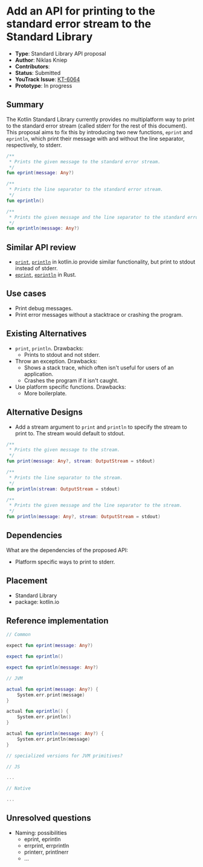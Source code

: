 # Add an API for printing to the standard error stream to the Standard Library

* **Type**: Standard Library API proposal
* **Author**: Niklas Kniep
* **Contributors**:
* **Status**: Submitted
* **YouTrack Issue**: [KT-6064](https://youtrack.jetbrains.com/issue/KT-6064)
* **Prototype**: In progress

## Summary

The Kotlin Standard Library currently provides no multiplatform way to print to the standard error stream (called stderr for the rest of this document).
This proposal aims to fix this by introducing two new functions, `eprint` and `eprintln`, which print their message
with and without the line separator, respectively, to stderr.

```kt
/**
 * Prints the given message to the standard error stream.
 */
fun eprint(message: Any?)

/**
 * Prints the line separator to the standard error stream.
 */
fun eprintln()

/**
 * Prints the given message and the line separator to the standard error stream.
 */
fun eprintln(message: Any?)
```

## Similar API review

* [`print`](https://kotlinlang.org/api/latest/jvm/stdlib/kotlin.io/print.html), [`println`](https://kotlinlang.org/api/latest/jvm/stdlib/kotlin.io/println.html)
  in kotlin.io provide similar functionality, but print to stdout instead of stderr.
* [`eprint`](https://doc.rust-lang.org/std/macro.eprint.html), [`eprintln`](https://doc.rust-lang.org/std/macro.eprintln.html) in Rust.

## Use cases

* Print debug messages.
* Print error messages without a stacktrace or crashing the program.

## Existing Alternatives

* `print`, `println`. Drawbacks:
  * Prints to stdout and not stderr.
* Throw an exception. Drawbacks:
  * Shows a stack trace, which often isn't useful for users of an application.
  * Crashes the program if it isn't caught.
* Use platform specific functions. Drawbacks:
  * More boilerplate.

## Alternative Designs

* Add a stream argument to `print` and `println` to specify the stream to print to. The stream would default to stdout.

```kt
/**
 * Prints the given message to the stream.
 */
fun print(message: Any?, stream: OutputStream = stdout)

/**
 * Prints the line separator to the stream.
 */
fun println(stream: OutputStream = stdout)

/**
 * Prints the given message and the line separator to the stream.
 */
fun println(message: Any?, stream: OutputStream = stdout)
```

## Dependencies

What are the dependencies of the proposed API:

* Platform specific ways to print to stderr.

## Placement

* Standard Library
* package: kotlin.io

## Reference implementation

```kt
// Common

expect fun eprint(message: Any?)

expect fun eprintln()

expect fun eprintln(message: Any?)

// JVM

actual fun eprint(message: Any?) {
    System.err.print(message)
}

actual fun eprintln() {
    System.err.println()
}

actual fun eprintln(message: Any?) {
    System.err.println(message)
}

// specialized versions for JVM primitives?

// JS

...

// Native

...
```

## Unresolved questions

* Naming: possibilities
  * eprint, eprintln
  * errprint, errprintln
  * printerr, printlnerr
  * ...
